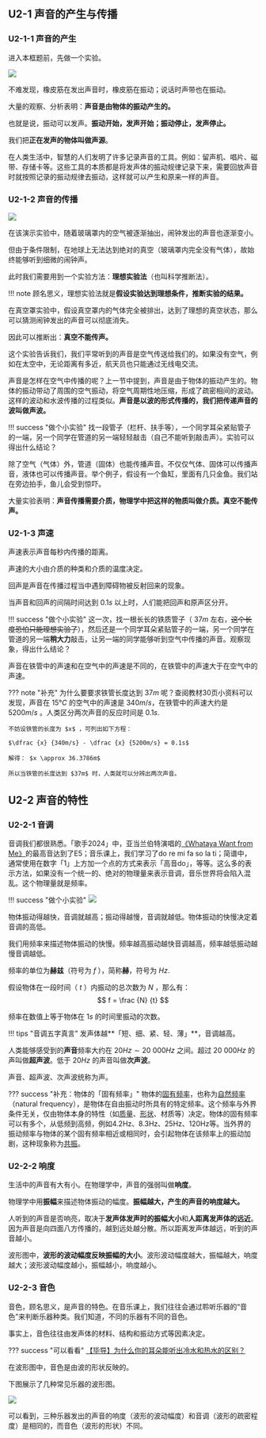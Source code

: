 ## U2-1 声音的产生与传播



### U2-1-1 声音的产生

进入本框题前，先做一个实验。 

![](https://pic.imgdb.cn/item/664f221bd9c307b7e951f9fa.png)

不难发现，橡皮筋在发出声音时，橡皮筋在振动；说话时声带也在振动。

大量的观察、分析表明：**声音是由物体的振动产生的。**

也就是说，振动可以发声。**振动开始，发声开始；振动停止，发声停止。**

我们把**正在发声的物体叫做声源**。

在人类生活中，智慧的人们发明了许多记录声音的工具。例如：留声机、唱片、磁带、存储卡等。这些工具的本质都是将发声体的振动规律记录下来，需要回放声音时就按照记录的振动规律去振动，这样就可以产生和原来一样的声音。



### U2-1-2 声音的传播

![](https://pic.imgdb.cn/item/6650094fd9c307b7e9172574.png)

在该演示实验中，随着玻璃罩内的空气被逐渐抽出，闹钟发出的声音也逐渐变小。

但由于条件限制，在地球上无法达到绝对的真空（玻璃罩内完全没有气体），故始终能够听到细微的闹钟声。

此时我们需要用到一个实验方法：**理想实验法**（也叫科学推断法）。

!!! note
    顾名思义，理想实验法就是**假设实验达到理想条件，推断实验的结果。**

在真空罩实验中，假设真空罩内的气体完全被排出，达到了理想的真空状态，那么可以猜测闹钟发出的声音可以彻底消失。

因此可以推断出：**真空不能传声。**

这个实验告诉我们，我们平常听到的声音是空气传送给我们的。如果没有空气，例如在太空中，无论距离有多近，航天员也只能通过无线电交流。

声音是怎样在空气中传播的呢？上一节中提到，声音是由于物体的振动产生的。物体的振动带动了周围的空气振动，将空气周期性地压缩，形成了疏密相间的波动。这样的波动和水波传播的过程类似。**声音是以波的形式传播的，我们把传递声音的波叫做声波。**

!!! success "做个小实验"
    找一段管子（栏杆、扶手等），一个同学耳朵紧贴管子的一端，另一个同学在管道的另一端轻轻敲击（自己不能听到敲击声）。实验可以得出什么结论？

除了空气（气体）外，管道（固体）也能传播声音。不仅仅气体、固体可以传播声音，液体也可以传播声音。举个例子，假设有一个鱼缸，里面有几只金鱼。我们站在旁边拍手，鱼儿会受到惊吓。

大量实验表明：**声音传播需要介质，物理学中把这样的物质叫做介质。真空不能传声。**

### U2-1-3 声速

声速表示声音每秒内传播的距离。

声速的大小由介质的种类和介质的温度决定。

回声是声音在传播过程当中遇到障碍物被反射回来的现象。

当声音和回声的间隔时间达到 $0.1s$ 以上时，人们能把回声和原声区分开。

!!! success "做个小实验"
    这一次，找一根长长的铁质管子（ $37m$ 左右，~~这个长度恐怕只能理想实验了~~），然后还是一个同学耳朵紧贴管子的一端，另一个同学在管道的另一端**稍大力**敲击，让另一端的同学能够听到空气中传播的声音。观察现象，得出什么结论？

声音在铁管中的声速和在空气中的声速是不同的，在铁管中的声速大于在空气中的声速。

??? note "补充"
    为什么要要求铁管长度达到 $37m$ 呢？查阅教材30页小资料可以发现，声音在 $15°C$ 的空气中的声速是 $340m/s$，在铁管中的声速大约是 $5200m/s$ 。人类区分两次声音的反应时间是 $0.1s.$

    不妨设铁管的长度为 $x$ ，可列出如下方程：
    
    $\dfrac {x} {340m/s} - \dfrac {x} {5200m/s} = 0.1s$
    
    解得： $x \approx 36.3786m$
    
    所以当铁管的长度达到 $37m$ 时，人类就可以分辨出两次声音。

## U2-2 声音的特性

### U2-2-1 音调

音调我们都很熟悉。「歌手2024」中，亚当兰伯特演唱的<a href="https://www.bilibili.com/video/BV1UU411d7yn/" target="_blank">《Whataya Want from Me》</a>的最高音达到了E5；音乐课上，我们学习了do re mi fa so la ti；简谱中，通常使用在数字「1」上方加一个点的方式来表示「高音do」，等等。这么多的表示方法，如果没有一个统一的、绝对的物理量来表示音调，音乐世界将会陷入混乱。这个物理量就是频率。

!!! success "做个小实验"
    ![](https://pic.imgdb.cn/item/665eedda5e6d1bfa05539e0f.png)

物体振动得越快，音调就越高；振动得越慢，音调就越低。物体振动的快慢决定着音调的高低。

我们用频率来描述物体振动的快慢。频率越高振动越快音调越高，频率越低振动越慢音调越低。

频率的单位为**赫兹**（符号为 $f$ ），简称**赫**，符号为 $Hz.$

假设物体在一段时间（ $t$ ）内振动的总次数为 $N$ ，那么有：
$$
f = \frac {N} {t}
$$

频率在数值上等于物体在 $1s$ 的时间里振动的次数。

!!! tips "音调五字真言"
    发声体越**「短、细、紧、轻、薄」**，音调越高。

人类能够感受到的**声音**频率大约在 $20Hz \sim 20 \  000Hz$ 之间。超过 $20 \  000Hz$ 的声叫做**超声波**。低于 $20 Hz$ 的声音叫做**次声波**。

声音、超声波、次声波统称为声。

??? success "补充：物体的「固有频率」"
    物体的[固有频率](https://m.baidu.com/s?word=固有频率&sa=re_dqa_zy)，也称为[自然频率](https://m.baidu.com/s?word=自然频率&sa=re_dqa_zy)（natural frequency），是物体在自由振动时所具有的特定频率。这个频率与外界条件无关，仅由物体本身的特性（如[质量](https://m.baidu.com/s?word=质量&sa=re_dqa_zy)、[形状](https://m.baidu.com/s?word=形状&sa=re_dqa_zy)、材质等）决定。物体的固有频率可以有多个，从低频到高频，例如4.2Hz、8.3Hz、25Hz、120Hz等。当外界的振动频率与物体的某个固有频率相近或相同时，会引起物体在该频率上的振动加剧，这种现象称为[共振](https://m.baidu.com/s?word=共振&sa=re_dqa_zy)。

### U2-2-2 响度

生活中的声音有大有小。在物理学中，声音的强弱叫做**响度**。

物理学中用**振幅**来描述物体振动的幅度。**振幅越大，产生的声音的响度越大。**

人听到的声音是否响亮，取决于**发声体发声时的振幅大小**和**人距离发声体的远近**。因为声音是向四面八方传播的，越到远处越分散。所以距离发声体越远，听到的声音越小。

波形图中，**波形的波动幅度反映振幅的大小**。波形波动幅度越大，振幅越大，响度越大；波形波动幅度越小，振幅越小，响度越小。

### U2-2-3 音色

音色，顾名思义，是声音的特色。在音乐课上，我们往往会通过聆听乐器的“音色”来判断乐器种类。我们知道，不同的乐器有不同的音色。

事实上，音色往往由发声体的材料、结构和振动方式等因素决定。

??? success "可以看看"
    [【毕导】为什么你的耳朵能听出冷水和热水的区别？](https://www.bilibili.com/video/BV1GH4y1p7vE/)

在波形图中，音色是由波的形状反映的。

下图展示了几种常见乐器的波形图。

![](https://pic.imgdb.cn/item/666124865e6d1bfa0561552b.png)

可以看到，三种乐器发出的声音的响度（波形的波动幅度）和音调（波形的疏密程度）是相同的，而音色（波形的形状）不同。
